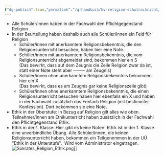 ```yaml
---
{"dg-publish":true,"permalink":"/q-handbuch/kv-religion-schulnachricht/"}
---
```


- Alle Schüler/innen haben in der Fachwahl den Pflichtgegenstand Religion
- In der Beurteilung haben deshalb auch alle Schüler/innen ein Feld für Religion
    - Schüler/innen mit anerkanntem Religionsbekenntnis, die den Religionsunterricht besuchen, haben hier eine Note.
    - Schüler/innen mit anerkanntem Religionsbekenntnis, die vom Religionsunterricht abgemeldet sind, bekommen hier ein S  
        (Das bewirkt, dass auf dem Zeugnis die Zeile Religion zwar da ist, statt einer Note steht aber ------ am Zeugnis)
    - Schüler/innen ohne anerkanntem Religionsbekenntnis bekommen hier ein X  
        (Das bewirkt, dass es am Zeugnis gar keine Religionszeile gibt)
    - Schüler/innen ohne anerkanntem Religionsbekenntnis, die einen Religionsunterricht besuchen haben hier ebenfalls ein X und haben in der Fachwahl zusätzlich das Freifach Religion (mit bestimmter Konfession). Dort bekommen sie eine Note.
- Ethik in der Oberstufe: In Bezug auf Religion gilt alles wie oben. Teilnehmer/innen am Ethikunterricht haben zusätzlich in der Fachwahl den Pflichtgegenstand Ethik.
- Ethik in der 1. Klasse: Hier gibt es keine Noten. Ethik ist in der 1. Klasse eine unverbindliche Übung. Alle Schüler/innen, die keinen Religionsunterricht haben, bekommen ein Teilgenommen in der UÜ "Ethik in der Unterstufe".  Wird vom Administrator eingetragen.
![Sokrates_Religion_Ethik.png](/img/user/Sokrates_Religion_Ethik.png)]]